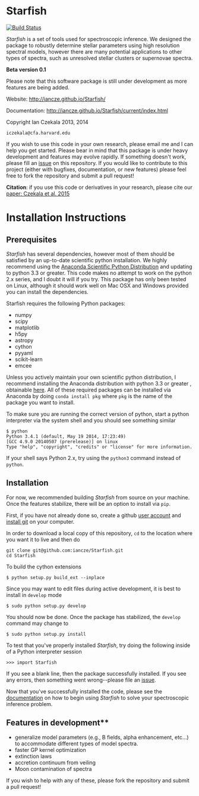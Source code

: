 # Starfish

[![Build Status](https://travis-ci.org/iancze/Starfish.svg)](https://travis-ci.org/iancze/Starfish)

*Starfish* is a set of tools used for spectroscopic inference. We designed the package to robustly determine stellar parameters using high resolution spectral models, however there are many potential applications to other types of spectra, such as unresolved stellar clusters or supernovae spectra.

**Beta version 0.1**

Please note that this software package is still under development as more features are being added.

Website: http://iancze.github.io/Starfish/

Documentation: http://iancze.github.io/Starfish/current/index.html

Copyright Ian Czekala 2013, 2014

`iczekala@cfa.harvard.edu`

If you wish to use this code in your own research, please email me and I can help you get started. Please bear in mind that this package is under heavy development and features may evolve rapidly. If something doesn't work, please fill an [issue](https://github.com/iancze/Starfish/issues) on this repository. If you would like to contribute to this project (either with bugfixes, documentation, or new features) please feel free to fork the repository and submit a pull request!

**Citation**: if you use this code or derivatives in your research, please cite our [paper: Czekala et al. 2015](http://arxiv.org/abs/1412.5177)

# Installation Instructions

## Prerequisites

*Starfish* has several dependencies, however most of them should be satisfied by an up-to-date scientific python installation. We highly recommend using the [Anaconda Scientific Python Distribution](https://store.continuum.io/cshop/anaconda/) and updating to python 3.3 or greater. This code makes no attempt to work on the python 2.x series, and I doubt it will if you try. This package has only been tested on Linux, although it should work well on Mac OSX and Windows provided you can install the dependencies.

Starfish requires the following Python packages:

* numpy
* scipy
* matplotlib
* h5py
* astropy
* cython
* pyyaml
* scikit-learn
* emcee

Unless you actively maintain your own scientific python distribution, I recommend installing the Anaconda distribution with python 3.3 or greater , obtainable [here](https://store.continuum.io/cshop/anaconda/). All of these required packages can be installed via Anaconda by doing `conda install pkg` where `pkg` is the name of the package you want to install.

To make sure you are running the correct version of python, start a python interpreter via the system shell and you should see something similar

    $ python
    Python 3.4.1 (default, May 19 2014, 17:23:49)
    [GCC 4.9.0 20140507 (prerelease)] on linux  
    Type "help", "copyright", "credits" or "license" for more information.

If your shell says Python 2.x, try using the `python3` command instead of `python`.

## Installation

For now, we recommended building *Starfish* from source on your machine. Once the features stabilize, there will be an option to install via `pip`.

First, if you have not already done so, create a github [user account](https://github.com/) and [install git](http://git-scm.com/downloads) on your computer.

In order to download a local copy of this repository, ``cd`` to the location where you want it to live and then do

    git clone git@github.com:iancze/Starfish.git
    cd Starfish

To build the cython extensions

    $ python setup.py build_ext --inplace

Since you may want to edit files during active development, it is best to install in `develop` mode

    $ sudo python setup.py develop

You should now be done. Once the package has stabilized, the `develop` command may change to

    $ sudo python setup.py install

To test that you've properly installed *Starfish*, try doing the following inside of a Python interpreter session

    >>> import Starfish

If you see a blank line, then the package successfully installed. If you see any errors, then something went wrong--please file an [issue](https://github.com/iancze/Starfish/issues).

Now that you've successfully installed the code, please see the [documentation](http://arxiv.org/abs/1412.5177) on how to begin using *Starfish* to solve your spectroscopic inference problem.


## Features in development**

* generalize model parameters (e.g., B fields, alpha enhancement, etc...) to accommodate different types of model spectra.
* faster GP kernel optimization
* extinction laws
* accretion continuum from veiling
* Moon contamination of spectra

If you wish to help with any of these, please fork the repository and submit a pull request!
